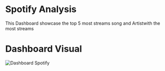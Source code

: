 # Spotify Analysis
 This Dashboard showcase the top 5 most streams song and Artistwith the most streams

# Dashboard Visual
![Dashboard Spotify](https://github.com/user-attachments/assets/a7f216c4-e9e0-4827-82e1-6527c0b714bb)

